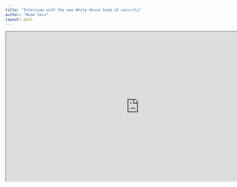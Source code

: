```yaml
---
title: "Interview with the new White House head of security"
author: "Noam Sain"
layout: post
---
```


<iframe height="473" src="https://www.youtube.com/embed/IPEazD3rN1Q?feature=oembed" title="The Flipside interviews Joseph Clancy, new White House Head of Security" width="840"></iframe>